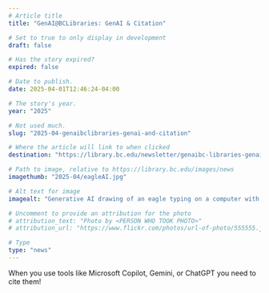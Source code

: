 ```yaml
---
# Article title
title: "GenAI@BCLibraries: GenAI & Citation"

# Set to true to only display in development
draft: false

# Has the story expired?
expired: false

# Date to publish. 
date: 2025-04-01T12:46:24-04:00

# The story's year.
year: "2025"

# Not used much.
slug: "2025-04-genaibclibraries-genai-and-citation"

# Where the article will link to when clicked
destination: "https://library.bc.edu/newsletter/genaibc-libraries-genai-citation/"

# Path to image, relative to https://library.bc.edu/images/news
imagethumb: "2025-04/eagleAI.jpg"

# Alt text for image
imagealt: "Generative AI drawing of an eagle typing on a computer with the label AI attached"

# Uncomment to provide an attribution for the photo
# attribution_text: "Photo by <PERSON WHO TOOK PHOTO>"
# attribution_url: "https://www.flickr.com/photos/url-of-photo/555555.jpg"

# Type
type: "news"
---
```


When you use tools like Microsoft Copilot, Gemini, or ChatGPT you need to cite them!
